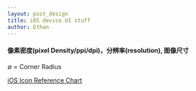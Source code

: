 ```yaml
---
layout: post_design
title: iOS device UI stuff
author: Ethan
---
```


#### 像素密度(pixel Density/ppi/dpi)，分辨率(resolution), 图像尺寸

  <p>&#8709; = Corner Radius </p>

[iOS Icon Reference Chart][1] 





[1]: http://iconhandbook.co.uk/reference/chart/ios/ "iOS Icon Reference Chart"